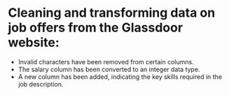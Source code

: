 # Cleaning and transforming data on job offers from the Glassdoor website:
* Invalid characters have been removed from certain columns.
* The salary column has been converted to an integer data type.
* A new column has been added, indicating the key skills required in the job description.

